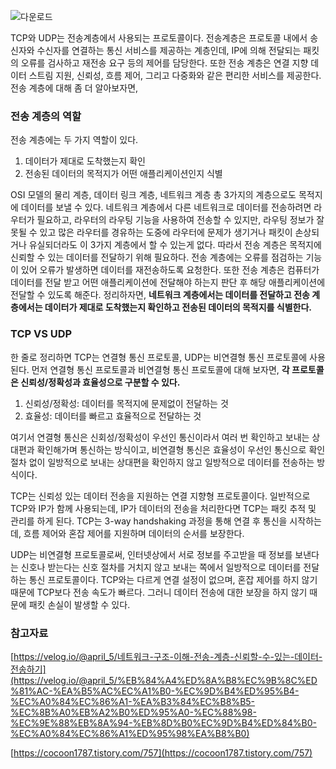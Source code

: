 
![다운로드](https://user-images.githubusercontent.com/78543382/212166921-0a5faddf-0f39-4d6f-82eb-637c9a6639ae.jpeg)

TCP와 UDP는 전송계층에서 사용되는 프로토콜이다. 전송계층은 프로토콜 내에서 송신자와 수신자를 연결하는 통신 서비스를 제공하는 계층인데, IP에 의해 전달되는 패킷의 오류를 검사하고 재전송 요구 등의 제어를 담당한다. 또한 전송 계층은 연결 지향 데이터 스트림 지원, 신뢰성, 흐름 제어, 그리고 다중화와 같은 편리한 서비스를 제공한다. 전송 계층에 대해 좀 더 알아보자면,


### 전송 계층의 역할

전송 계층에는 두 가지 역할이 있다.

1. 데이터가 제대로 도착했는지 확인
2. 전송된 데이터의 목적지가 어떤 애플리케이션인지 식별

OSI 모델의 물리 계층, 데이터 링크 계층, 네트워크 계층 총 3가지의 계층으로도 목적지에 데이터를 보낼 수 있다. 네트워크 계층에서 다른 네트워크로 데이터를 전송하려면 라우터가 필요하고, 라우터의 라우팅 기능을 사용하여 전송할 수 있지만, 라우팅 정보가 잘못될 수 있고 많은 라우터를 경유하는 도중에 라우터에 문제가 생기거나 패킷이 손상되거나 유실되더라도 이 3가지 계층에서 할 수 있는게 없다. 따라서 전송 계층은 목적지에 신뢰할 수 있는 데이터를 전달하기 위해 필요하다. 전송 계층에는 오류를 점검하는 기능이 있어 오류가 발생하면 데이터를 재전송하도록 요청한다. 또한 전송 계층은 컴퓨터가 데이터를 전달 받고 어떤 애플리케이션에 전달해야 하는지 판단 후 해당 애플리케이션에 전달할 수 있도록 해준다. 정리하자면, **네트워크 계층에서는 데이터를 전달하고 전송 계층에서는 데이터가 제대로 도착했는지 확인하고 전송된 데이터의 목적지를 식별한다.** 


### TCP VS UDP

한 줄로 정리하면 TCP는 연결형 통신 프로토콜, UDP는 비연결형 통신 프로토콜에 사용된다. 먼저 연결형 통신 프로토콜과 비연결형 통신 프로토콜에 대해 보자면, **각 프로토콜은 신뢰성/정확성과 효율성으로 구분할 수 있다.** 

1. 신뢰성/정확성: 데이터를 목적지에 문제없이 전달하는 것
2. 효율성: 데이터를 빠르고 효율적으로 전달하는 것

여기서 연결형 통신은 신회성/정확성이 우선인 통신이라서 여러 번 확인하고 보내는 상대편과 확인해가며 통신하는 방식이고, 비연결형 통신은 효율성이 우선인 통신으로 확인 절차 없이 일방적으로 보내는 상대편을 확인하지 않고 일방적으로 데이터를 전송하는 방식이다.

TCP는 신뢰성 있는 데이터 전송을 지원하는 연결 지향형 프로토콜이다. 일반적으로 TCP와 IP가 함께 사용되는데, IP가 데이터의 전송을 처리한다면 TCP는 패킷 추적 및 관리를 하게 된다. TCP는 3-way handshaking 과정을 통해 연결 후 통신을 시작하는데, 흐름 제어와 혼잡 제어를 지원하며 데이터의 순서를 보장한다.

UDP는 비연결형 프로토콜로써, 인터넷상에서 서로 정보를 주고받을 때 정보를 보낸다는 신호나 받는다는 신호 절차를 거치지 않고 보내는 쪽에서 일방적으로 데이터를 전달하는 통신 프로토콜이다. TCP와는 다르게 연결 설정이 없으며, 혼잡 제어를 하지 않기 때문에 TCP보다 전송 속도가 빠르다. 그러니 데이터 전송에 대한 보장을 하지 않기 때문에 패킷 손실이 발생할 수 있다. 

### 참고자료


[https://velog.io/@april_5/네트워크-구조-이해-전송-계층-신뢰할-수-있는-데이터-전송하기](https://velog.io/@april_5/%EB%84%A4%ED%8A%B8%EC%9B%8C%ED%81%AC-%EA%B5%AC%EC%A1%B0-%EC%9D%B4%ED%95%B4-%EC%A0%84%EC%86%A1-%EA%B3%84%EC%B8%B5-%EC%8B%A0%EB%A2%B0%ED%95%A0-%EC%88%98-%EC%9E%88%EB%8A%94-%EB%8D%B0%EC%9D%B4%ED%84%B0-%EC%A0%84%EC%86%A1%ED%95%98%EA%B8%B0)

[https://cocoon1787.tistory.com/757](https://cocoon1787.tistory.com/757)
